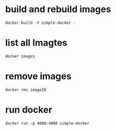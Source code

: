 # build and rebuild images

```
docker build -t simple-docker .
```

# list all Imagtes

```
docker images
```

# remove images
```
docker rmi imageID
```

# run docker
```
docker run -p 4000:4000 simple-docker
```